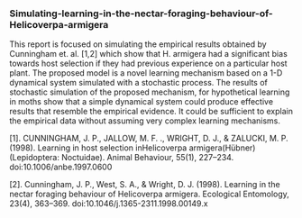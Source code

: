 ### Simulating-learning-in-the-nectar-foraging-behaviour-of-Helicoverpa-armigera
This report is focused on simulating the empirical results obtained by Cunningham et. al. [1,2] which show that H. armigera had a significant bias towards host selection if they had previous experience on a particular host plant. The proposed model is a novel learning mechanism based on a 1-D dynamical system simulated with a stochastic process. The results of stochastic simulation of the proposed mechanism, for hypothetical learning in moths show that a simple dynamical system could produce effective results that resemble the empirical evidence. It could be sufficient to explain the empirical data without assuming very complex learning mechanisms.

[1]. CUNNINGHAM, J. P., JALLOW, M. F. ., WRIGHT, D. J., & ZALUCKI, M. P. (1998). Learning in host selection inHelicoverpa armigera(Hübner) (Lepidoptera: Noctuidae). Animal Behaviour, 55(1), 227–234. doi:10.1006/anbe.1997.0600

[2]. Cunningham, J. P., West, S. A., & Wright, D. J. (1998). Learning in the nectar foraging behaviour of Helicoverpa armigera. Ecological Entomology, 23(4), 363–369. doi:10.1046/j.1365-2311.1998.00149.x
